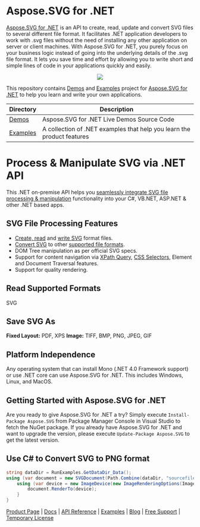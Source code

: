 # Aspose.SVG for .NET

[Aspose.SVG for .NET](https://products.aspose.com/svg/net) is an API to create, read, update and convert SVG files to several different file format. It facilitates .NET application developers to work with .svg files without the need of installing any other application on server or client machines. With Aspose.SVG for .NET, you purely focus on your business logic instead of going into the underlying details of the .svg file format. It lets you save time and effort by allowing you to write short and simple lines of code in your applications quickly and easily.

<p align="center">

  <a title="Download complete Aspose.SVG for .NET source code" href="https://github.com/aspose-svg/Aspose.SVG-for-.NET/archive/master.zip">
	<img src="https://raw.github.com/AsposeExamples/java-examples-dashboard/master/images/downloadZip-Button-Large.png" />
  </a>
</p>

This repository contains [Demos](Demos) and [Examples](Examples) project for [Aspose.SVG for .NET](https://products.aspose.com/svg/net) to help you learn and write your own applications.

Directory | Description
--------- | -----------
[Demos](Demos)  | Aspose.SVG for .NET Live Demos Source Code
[Examples](Examples)  | A collection of .NET examples that help you learn the product features

# Process & Manipulate SVG via .NET API

This .NET on-premise API helps you [seamlessly integrate SVG file processing & manipulation](https://products.aspose.com/svg/net) functionality into your C#, VB.NET, ASP.NET & other .NET based apps.

## SVG File Processing Features

- [Create, read](https://docs.aspose.com/display/svgnet/Create+and+Read+SVG+Documents) and [write SVG](https://docs.aspose.com/display/svgnet/Save+SVG+Files) format files.
- [Convert SVG](https://docs.aspose.com/display/svgnet/How+to+Convert+SVG+Files) to other [supported file formats](https://docs.aspose.com/display/svgnet/Supported+File+Formats).
- DOM Tree manipulation as per official SVG specs.
- Support for content navigation via [XPath Query](https://docs.aspose.com/display/svgnet/Traverse+SVG+DOM#TraverseSVGDOM-UsingXPathQuery), [CSS Selectors](https://docs.aspose.com/display/svgnet/Traverse+SVG+DOM#TraverseSVGDOM-UsingCSSSelector), Element and Document Traversal features.
- Support for quality rendering.

## Read Supported Formats

SVG

## Save SVG As

**Fixed Layout:** PDF, XPS
**Image:** TIFF, BMP, PNG, JPEG, GIF

## Platform Independence

Any operating system that can install Mono (.NET 4.0 Framework support) or use .NET core can use Aspose.SVG for .NET. This includes Windows, Linux, and MacOS.

## Getting Started with Aspose.SVG for .NET

Are you ready to give Aspose.SVG for .NET a try? Simply execute `Install-Package Aspose.SVG` from Package Manager Console in Visual Studio to fetch the NuGet package. If you already have Aspose.SVG for .NET and want to upgrade the version, please execute `Update-Package Aspose.SVG` to get the latest version.

## Use C# to Convert SVG to PNG format

```csharp
string dataDir = RunExamples.GetDataDir_Data();
using (var document = new SVGDocument(Path.Combine(dataDir, "sourcefile.svg"))){
    using (var device = new ImageDevice(new ImageRenderingOptions(ImageFormat.Png), dataDir + "targetfile.png")){
        document.RenderTo(device);
    }
}
```

[Product Page](https://products.aspose.com/svg/net) | [Docs](https://docs.aspose.com/display/svgnet/Home) | [API Reference](https://apireference.aspose.com/svg/net) | [Examples](https://github.com/aspose-svg/Aspose.SVG-for-.NET) | [Blog](https://blog.aspose.com/category/svg/) | [Free Support](https://forum.aspose.com/c/svg) |  [Temporary License](https://purchase.aspose.com/temporary-license)
